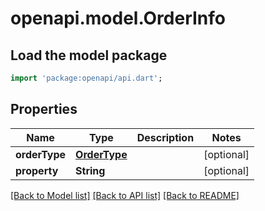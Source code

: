 # openapi.model.OrderInfo

## Load the model package
```dart
import 'package:openapi/api.dart';
```

## Properties
Name | Type | Description | Notes
------------ | ------------- | ------------- | -------------
**orderType** | [**OrderType**](OrderType.md) |  | [optional] 
**property** | **String** |  | [optional] 

[[Back to Model list]](../README.md#documentation-for-models) [[Back to API list]](../README.md#documentation-for-api-endpoints) [[Back to README]](../README.md)


